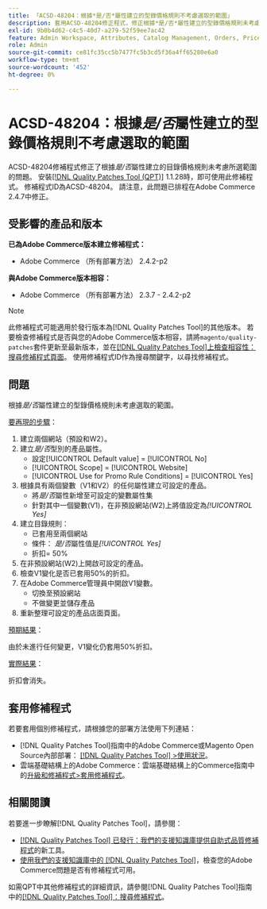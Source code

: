 ```yaml
---
title: 「ACSD-48204：根據*是/否*屬性建立的型錄價格規則不考慮選取的範圍」
description: 套用ACSD-48204修正程式，修正根據*是/否*屬性建立的型錄價格規則未考慮所選範圍的Adobe Commerce問題。
exl-id: 9b0b4d62-c4c5-40d7-a279-52f59ee7ac42
feature: Admin Workspace, Attributes, Catalog Management, Orders, Price Rules
role: Admin
source-git-commit: ce81fc35cc5b7477fc5b3cd5f36a4ff65280e6a0
workflow-type: tm+mt
source-wordcount: '452'
ht-degree: 0%

---
```


# ACSD-48204：根據&#x200B;*是/否*&#x200B;屬性建立的型錄價格規則不考慮選取的範圍

ACSD-48204修補程式修正了根據&#x200B;*是/否*&#x200B;屬性建立的目錄價格規則未考慮所選範圍的問題。 安裝[[!DNL Quality Patches Tool (QPT)]](/help/announcements/adobe-commerce-announcements/magento-quality-patches-released-new-tool-to-self-serve-quality-patches.md) 1.1.28時，即可使用此修補程式。 修補程式ID為ACSD-48204。 請注意，此問題已排程在Adobe Commerce 2.4.7中修正。

## 受影響的產品和版本

**已為Adobe Commerce版本建立修補程式：**

* Adobe Commerce （所有部署方法） 2.4.2-p2

**與Adobe Commerce版本相容：**

* Adobe Commerce （所有部署方法） 2.3.7 - 2.4.2-p2

>[!NOTE]
>
>此修補程式可能適用於發行版本為[!DNL Quality Patches Tool]的其他版本。 若要檢查修補程式是否與您的Adobe Commerce版本相容，請將`magento/quality-patches`套件更新至最新版本，並在[[!DNL Quality Patches Tool]上檢查相容性：搜尋修補程式頁面](https://experienceleague.adobe.com/tools/commerce-quality-patches/index.html?lang=zh-Hant)。 使用修補程式ID作為搜尋關鍵字，以尋找修補程式。

## 問題

根據&#x200B;*是/否*&#x200B;屬性建立的型錄價格規則未考慮選取的範圍。

<u>要再現的步驟</u>：

1. 建立兩個網站（預設和W2）。
1. 建立&#x200B;*是/否*&#x200B;型別的產品屬性。
   * 設定[!UICONTROL Default value] = [!UICONTROL No]
   * [!UICONTROL Scope] = [!UICONTROL Website]
   * [!UICONTROL Use for Promo Rule Conditions] = [!UICONTROL Yes]
1. 根據具有兩個變數（V1和V2）的任何屬性建立可設定的產品。
   * 將&#x200B;*是/否*&#x200B;屬性新增至可設定的變數屬性集
   * 針對其中一個變數(V1)，在非預設網站(W2)上將值設定為&#x200B;*[!UICONTROL Yes]*
1. 建立目錄規則：
   * 已套用至兩個網站
   * 條件： *是/否*&#x200B;屬性值是&#x200B;*[!UICONTROL Yes]*
   * 折扣= 50%
1. 在非預設網站(W2)上開啟可設定的產品。
1. 檢查V1變化是否已套用50%的折扣。
1. 在Adobe Commerce管理員中開啟V1變數。
   * 切換至預設網站
   * 不做變更並儲存產品
1. 重新整理可設定的產品店面頁面。

<u>預期結果</u>：

由於未進行任何變更，V1變化仍套用50%折扣。

<u>實際結果</u>：

折扣會消失。

## 套用修補程式

若要套用個別修補程式，請根據您的部署方法使用下列連結：

* [!DNL Quality Patches Tool]指南中的Adobe Commerce或Magento Open Source內部部署： [[!DNL Quality Patches Tool] >使用狀況](https://experienceleague.adobe.com/docs/commerce-operations/tools/quality-patches-tool/usage.html?lang=zh-Hant)。
* 雲端基礎結構上的Adobe Commerce：雲端基礎結構上的Commerce指南中的[升級和修補程式>套用修補程式](https://experienceleague.adobe.com/docs/commerce-cloud-service/user-guide/develop/upgrade/apply-patches.html?lang=zh-Hant)。

## 相關閱讀

若要進一步瞭解[!DNL Quality Patches Tool]，請參閱：

* [[!DNL Quality Patches Tool] 已發行：我們的支援知識庫提供自助式品質修補程式](/help/announcements/adobe-commerce-announcements/magento-quality-patches-released-new-tool-to-self-serve-quality-patches.md)的新工具。
* [使用我們的支援知識庫中的 [!DNL Quality Patches Tool]](/help/support-tools/patches-available-in-qpt-tool/check-patch-for-magento-issue-with-magento-quality-patches.md)，檢查您的Adobe Commerce問題是否有修補程式可用。

如需QPT中其他修補程式的詳細資訊，請參閱[!DNL Quality Patches Tool]指南中的[[!DNL Quality Patches Tool]：搜尋修補程式](https://experienceleague.adobe.com/tools/commerce-quality-patches/index.html?lang=zh-Hant)。
